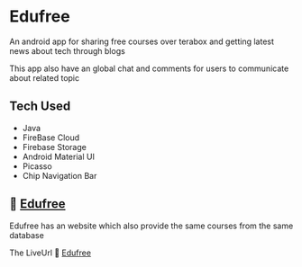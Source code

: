 
# Edufree

An android app for sharing free courses over terabox and getting latest news about tech through blogs 

This app also have an global chat and comments for users to communicate about related topic 


## Tech Used

- Java
- FireBase Cloud
- Firebase Storage
- Android Material UI
- Picasso
- Chip Navigation Bar



## 🔗 [Edufree]('https://edufreeteam1.web.app/')
Edufree has an website which also provide the same courses from the same database 

The LiveUrl 
🔗 [Edufree]('https://edufreeteam1.web.app/')

